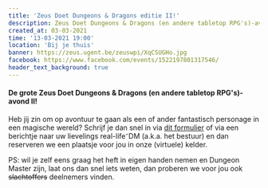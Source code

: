 ```yaml
---
title: 'Zeus Doet Dungeons & Dragons editie II!'
description: Zeus Doet Dungeons & Dragons (en andere tabletop RPG's)-avond 2
created_at: 03-03-2021
time: '13-03-2021 19:00'
location: 'Bij je thuis'
banner: https://zeus.ugent.be/zeuswpi/XqCSUGHo.jpg
facebook: https://www.facebook.com/events/1522197801317546/
header_text_background: true
---
```


#### De grote Zeus Doet Dungeons & Dragons (en andere tabletop RPG's)-avond II!
Heb jij zin om op avontuur te gaan als een of ander fantastisch personage in een magische wereld? Schrijf je dan snel in via 
[dit formulier](https://forms.gle/1r4JTNBTazGMZxDcA) of via een berichtje naar uw lievelings real-life⁻DM (a.k.a. het bestuur) en dan reserveren we een plaatsje voor jou in onze (virtuele) kelder.




PS: wil je zelf eens graag het heft in eigen handen nemen en Dungeon Master zijn, laat ons dan snel iets weten, dan proberen we voor jou ook <del>slachtoffers</del> deelnemers vinden.

